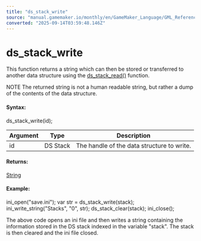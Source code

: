 ```yaml
---
title: "ds_stack_write"
source: "manual.gamemaker.io/monthly/en/GameMaker_Language/GML_Reference/Data_Structures/DS_Stacks/ds_stack_write.htm"
converted: "2025-09-14T03:59:48.146Z"
---
```


# ds\_stack\_write

This function returns a string which can then be stored or transferred to another data structure using the [ds\_stack\_read()](../../../../../../../GameMaker_Language/GML_Reference/Data_Structures/DS_Stacks/ds_stack_read.md) function.

NOTE The returned string is not a human readable string, but rather a dump of the contents of the data structure.

#### Syntax:

ds\_stack\_write(id);

| Argument | Type | Description |
| --- | --- | --- |
| id | DS Stack | The handle of the data structure to write. |

#### Returns:

[String](../../../GML_Overview/Data_Types.md)

#### Example:

ini\_open("save.ini");
var str = ds\_stack\_write(stack);
ini\_write\_string("Stacks", "0", str);
ds\_stack\_clear(stack);
ini\_close();

The above code opens an ini file and then writes a string containing the information stored in the DS stack indexed in the variable "stack". The stack is then cleared and the ini file closed.